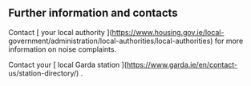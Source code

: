 ##  Further information and contacts

Contact [ your local authority ](https://www.housing.gov.ie/local-
government/administration/local-authorities/local-authorities) for more
information on noise complaints.

Contact your [ local Garda station ](https://www.garda.ie/en/contact-
us/station-directory/) .

